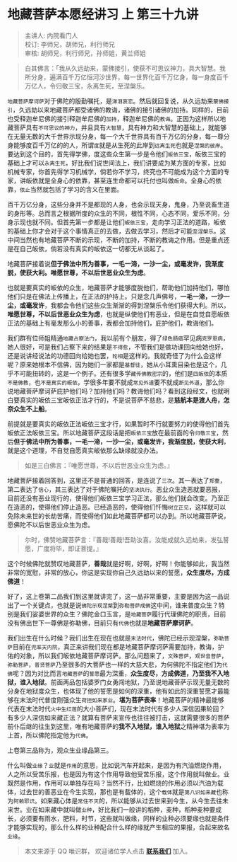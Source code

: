 # 地藏菩萨本愿经讲习 上 第三十九讲

> 主讲人: 内院看门人 <br />
> 校订: 李师兄，胡师兄，利行师兄 <br />
> 审核: 胡师兄，利行师兄，孙师姐，黄兰师姐 <br />

> 白其佛言：「我从久远劫来，蒙佛接引，使获不可思议神力，具大智慧。我所分身，遍满百千万亿恒河沙世界，每一世界化百千万亿身，每一身度百千万亿人，令归敬三宝，永离生死，至涅槃乐。

`地藏菩萨摩诃萨`对于佛陀的殷勤嘱托，是`涕泪哀恋`。然后就回复说，从久远劫来`蒙佛接引`，久远劫以来地藏菩萨都受诸佛的教诲，诸佛的接引诸佛的加持。同样的，目前也受释迦牟尼佛的接引释迦牟尼佛的`加持`，释迦牟尼佛的`教诲`。正因为这样所以地藏菩萨具有`不可思议的神力`，并且具有`大智慧`，具有神力和大智慧的基础上，就能够在无量无数的大千世界示现分身，每一个大千世界具有百千万亿的分身，每一尊分身能够度百千万亿的的人，所谓`度`就是从生死的此岸到`远离生死`也就是`涅槃的彼岸`。要达到这个目的，首先得学佛，度这些众生第一步是令他们`皈依三宝`，皈依三宝的基础上才可以`永离生死`，好比我们说世间法上，我们讲要成为某方面的专家，比如机械专家，你首先得学习机械学，倘若你不学习，终究也不可能成为这个方面的专家，讲皈依就是全身心的依靠，甚至连生命都可以托付也叫做`皈命`。全身心的依靠，`依止`当然就包括了学习的含义在里面。

百千万亿分身，这些分身并不是都现的人身，也会示现天身，鬼身，乃至说畜生道的身形等。总而言之根据所度的众生的不同，根性不同，心态不同，爱乐不同，分身示现也就不同。但首先第一步都是让他们`皈依三宝`，走向学习正法的道路，皈依的基础上你才会对于这个事情真正的去做，去做去学习，然后才可能`至涅槃乐`。这中间当然也有地藏菩萨不断的示现，不断的加持，不断的教诲之作用。但是重点还是在自己皈依，倘若没有真实的皈依这一切都无从谈起了。

地藏菩萨接着说**但于佛法中所为善事，一毛一渧，一沙一尘，或毫发许，我渐度脱，使获大利。唯愿世尊，不以后世恶业众生为虑**。

也就是要真实的皈依的众生，地藏菩萨才能够度脱他们，帮助他们加持他们，哪怕他们只是在佛法上传播上，在正法的护持上。只是念几声佛号，**一毛一渧，一沙一尘，或毫发许**，我都会令他们这些众生渐渐的得到涅槃乐令他们获得大利。所以，**唯愿世尊，不以后世恶业众生为虑**，也就是纵使他们有恶业，但是在自觉自愿皈依正法的基础上有毫发那么小的善事，我都会加持他们，庇护他们，教诲他们。

我们群有位师姐精通`地藏占察法门`，我以前有个朋友，得了`绿色肠癌`罕见病`克罗恩病`，她人很好，可是我们占察下来的结果是`不得愈`，不管我们是做功课回向给她也好，还是说讲经说法的功德回向给她也罢，`轮相`是这样的。我就奇怪了为什么会这样呢？原来她根本不信佛，因为她们一家都是`基督徒`，她从小耳熏目染也是这个，几乎不可能扭转的，这是一个例子。还有很多学`藏传佛教密宗`的，他们是`四皈依`的本质`不是佛教`，也`不是真实的皈依`，学很多年要不就成`常见外道`要不就成`断见外道`，那么你说地藏菩萨摩诃萨庇护他们吗？加持他们吗？教诲他们吗？看到这段经文，也就明白要真实的皈依三宝皈依正法才行的，不是说菩萨不慈悲，是**慈航本是渡人舟，怎奈众生不上船**。

前提就是要真实的皈依正法皈依三宝才行，如果暂时不行就要努力的使得他们首先皈依正法皈依三宝。所以地藏菩萨这段话是把`皈依三宝`放在最前面的令`归敬三宝`，然后**但于佛法中所为善事，一毛一渧，一沙一尘，或毫发许，我渐度脱，使获大利**，就是这个道理，不自觉自愿真实皈依那么缺缘就没办法。

> 如是三白佛言：『唯愿世尊，不以后世恶业众生为虑。』

地藏菩萨接着回答到，这里还不是普通的回答，是连说了`三次`。其一表达了`郑重`，第二表达了`信心`，其三表达了对于佛陀嘱托的`坚决执行`。恶业众生造恶就要恶报，目前还没有恶业现行的，使得他们皈依三宝学习正法，那么他们就会改变。乃至正在造恶的，使得他们停止造恶。已经造恶的，使得他们忏悔`树立正见`，这样就可以免除未来世的长劫苦痛，而使得他们如此地藏菩萨都可以办到。所以地藏菩萨说，愿佛陀不以后世恶业众生为虑。

> 尔时，佛赞地藏菩萨言：『善哉!善哉!吾助汝喜。汝能成就久远劫来，发弘誓愿，广度将毕，即证菩提。』

这个时候佛陀就赞叹地藏菩萨，**善哉**就是好啊，好啊，好啊！你能够如此，我当然非常的宽慰，非常的放心，你这是实现你自己久远劫以来的誓愿，**众生度尽，方成佛道**！

好了，这上卷第二品我们到这里就讲完了，这一品非常重要，主要是因为这一品说出了一个关键点，也就是说`佛陀示现涅槃`到`弥勒菩萨成佛`这中间，谁来普度众生？特别是我们娑婆世界的众生？佛陀金口玉言，是`地藏菩萨`履行代理佛陀的职责，目前没有佛出世下一尊佛是弥勒佛，目前只有`代佛`也就是**地藏菩萨摩诃萨**。

我们出生在什么时候？我们出生在现在也就是`末法时代`，佛陀已经示现涅槃，`弥勒菩萨`目前在`兜率天内院`，真正来讲我们现在都是地藏菩萨摩诃萨需要加持，教诲，护佑的对象，所以我们皈依地藏菩萨摩诃萨。那么问题来了，`文殊菩萨`，`观世音菩萨`，`弥勒菩萨`，`普贤菩萨`乃至很多的大菩萨也一样的大慈大悲，为何佛陀不指定他们为`代佛`呢？因为对比而言`地藏菩萨`的`誓愿`最为深重，**众生度尽，方成佛道，乃至我不入地狱，谁入地狱**。前面两品包括婆罗门女勇闯地狱，乃至说地藏菩萨示现无量无数的分身在地狱度众生，也体现了他的誓愿是如何的深重，他有如此的深重誓愿才最能够在末法时代普度刚强众生`荷担如来家业`。**堪为菩萨表率**！地藏菩萨的精神最能够代表在末法时代`火中生红莲`的大小菩萨们，现在末法时代有多少人深信因果轮回？有多少人深信如来藏正法？就算有菩萨来宣传也往往被打击，这就需要很多的菩萨前仆后继的往生到这里，唯有地藏菩萨的**我不入地狱，谁入地狱**之精神堪为表率为上首，所以佛陀指定他为`代佛`。

上卷第三品称为，观众生业缘品第三。

什么叫做`业缘`？`业`就是`作用`的意思，比如说汽车开起来，是因为有汽油燃烧作用，人之所以受苦乐报，也是因为有这个作用导致他受苦乐报，这个作用就叫做业。业既然是作用，作用可以单独存在吗？当然不行，比如燃烧的作用必须以汽油为载体，过去世的善恶业在今生实现，那也是有载体的，这个`载体`就是`第八识如来藏`也称为`阿赖耶识`。如来藏心体是`常住不灭`的，所以能够从过去世来到今生，从今生去往未来世。业在如来藏中就叫做`业种`，好比我们一般讲的稻种，麦种，稻种麦种要成长，必须要有雨水，肥料，时节，这些就叫做缘，同样的业种必须要缘也就是条件才能够实现的，那么什么样的业种配合什么样的缘就产生相应的果报，合起来故名`业缘`。

> 本文来源于 QQ 唯识群， 欢迎诸位学人点击 **[联系我们](https://mp.weixin.qq.com/s/lZCfWjmLjgNR165Tx4_bCQ)** 加入。
